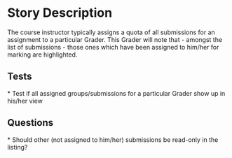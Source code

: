 Story Description
=================

The course instructor typically assigns a quota of all submissions for an assignment to a particular Grader. This Grader will note that - amongst the list of submissions - those ones which have been assigned to him/her for marking are highlighted.

Tests
-----

\* Test if all assigned groups/submissions for a particular Grader show up in his/her view

Questions
---------

\* Should other (not assigned to him/her) submissions be read-only in the listing?